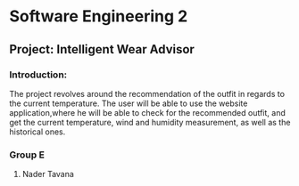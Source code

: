 # Software Engineering 2
## Project: Intelligent Wear Advisor
### Introduction: 
The  project  revolves  around  the  recommendation  of  the  outfit  in  regards  to the current temperature.  The user will be able to use the website application,where he will be able to check for the recommended outfit, and get the current temperature, wind and humidity measurement, as well as the historical ones.

### Group E
1. Nader Tavana
